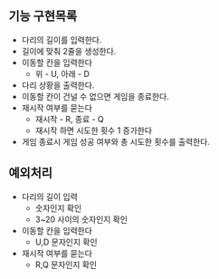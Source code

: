 ## 기능 구현목록
- 다리의 길이를 입력한다.
- 길이에 맞춰 2줄을 생성한다.
- 이동할 칸을 입력한다
  - 위 - U, 아래 - D
- 다리 상황을 출력한다.
- 이동할 칸이 건널 수 없으면 게임을 종료한다.
- 재시작 여부를 묻는다
  - 재시작 - R, 종료 - Q
  - 재시작 하면 시도한 횟수 1 증가한다
- 게임 종료시 게임 성공 여부와 총 시도한 횟수를 출력한다.

## 예외처리
- 다리의 길이 입력
  - 숫자인지 확인
  - 3~20 사이의 숫자인지 확인
- 이동할 칸을 입력한다
  - U,D 문자인지 확인
- 재시작 여부를 묻는다
  - R,Q 문자인지 확인